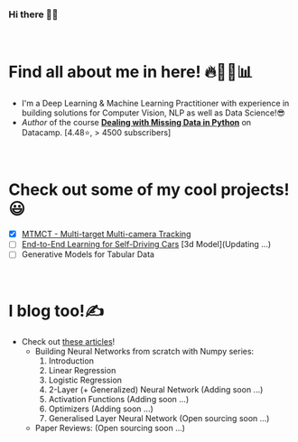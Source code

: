 ### Hi there 👋🍻

<br>

# Find all about me in here! 🔥👨‍💻📊

- I'm a Deep Learning & Machine Learning Practitioner with experience in building solutions for Computer Vision, NLP as well as Data Science!😎
- *Author* of the course **[Dealing with Missing Data in Python](https://www.datacamp.com/courses/dealing-with-missing-data-in-python)** on Datacamp. [4.48⭐, > 4500 subscribers]

<br>

# Check out some of my cool projects!😃
- [x] [MTMCT - Multi-target Multi-camera Tracking](https://github.com/SurajDonthi/MTMCT-Person-Re-Identification)
- [ ] [End-to-End Learning for Self-Driving Cars](https://github.com/SurajDonthi/End-to-End-Model-for-Self-Driving-Cars) [3d Model](Updating ...)
- [ ] Generative Models for Tabular Data

<br>

# I blog too!✍

- Check out [these articles](https://medium.com/@surajdonthi95)!
  - Building Neural Networks from scratch with Numpy series:
      1. Introduction
      2. Linear Regression
      3. Logistic Regression
      4. 2-Layer (+ Generalized) Neural Network (Adding soon ...)
      5. Activation Functions (Adding soon ...)
      6. Optimizers (Adding soon ...)
      7. Generalised Layer Neural Network (Open sourcing soon ...)
  - Paper Reviews: (Open sourcing soon ...)
